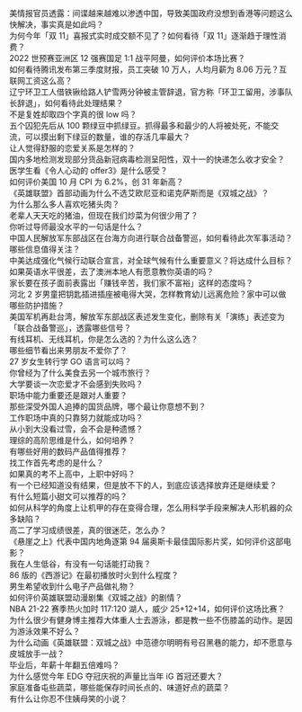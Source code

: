美情报官员透露：间谍越来越难以渗透中国，导致美国政府没想到香港等问题这么快解决，事实真是如此吗？  
为何今年「双 11」喜报式实时成交额不见了？如何看待「双 11」逐渐趋于理性消费？  
2022 世预赛亚洲区 12 强赛国足 1:1 战平阿曼，如何评价本场比赛？  
如何看待腾讯发布第三季度财报，员工突破 10 万人，人均月薪为 8.06 万元？互联网工资这么高？  
辽宁环卫工人借铁锹给路人铲雪两分钟被主管辞退，官方称「环卫工留用，涉事队长辞退」，如何看待此处理结果？  
不是复姓却取四个字真的很 low 吗？  
五个囚犯先后从 100 颗绿豆中抓绿豆。抓得最多和最少的人将被处死，不能交流，可以摸出剩下绿豆的数量，谁的存活几率最大？  
让人觉得舒服的恋爱关系是怎样的？  
国内多地检测发现部分货品新冠病毒检测呈阳性，双十一的快递怎么收才安全？  
医学生看《令人心动的 offer3》是什么感受？  
如何评价美国 10 月 CPI 为 6.2%，创 31 年新高？  
《英雄联盟》首部动画为什么不选艾欧尼亚和诺克萨斯而是《双城之战》？  
为什么那么多人喜欢吃猪头肉？  
老辈人天天吃的猪油，但现在我们炒菜为何很少用了？  
你听过导师最没水平的一句话是什么？  
中国人民解放军东部战区在台海方向进行联合战备警巡，如何看待此次军事活动？哪些信息值得关注？  
中美达成强化气候行动联合宣言，对全球气候有什么重要意义？将达成什么目标？  
如果英语水平很差，去了澳洲本地人有愿意教你英语的吗？  
家长要在孩子面前表露出「赚钱辛苦，我们家不富裕」这样的态度吗？  
河北 2 岁男童把钥匙插进插座被电得大哭，怎样教育幼儿远离危险？家中可以做哪些防护措施？  
美国军机再赴台湾，解放军东部战区表述发生变化，删除有关「演练」表述变为「联合战备警巡」，透露哪些信号？  
有线耳机、无线耳机，你是怎么选的？为什么这么选？  
哪些细节看出来男朋友不爱你了？  
27 岁女生转行学 GO 语言可以吗？  
你曾经为了什么美食去另一个城市旅行？  
大学要谈一次恋爱才不会感到失败吗？  
职场中能力重要还是跟对人重要？  
那些深受外国人追捧的国货品牌，哪个最让你意想不到？  
工作职场中真的只靠努力就能成功吗？  
从小到大没看过雪，会不会是种遗憾？  
理综的高阶思维是什么，如何培养？  
有哪些好用的数码产品值得推荐？  
找工作首先考虑的是什么？  
如果真的考不上高中，上职中好吗？  
有一个已经知道没有结果，但是放不下的人，到底应该选择放弃还是继续爱？  
有什么短篇小甜文可以推荐的吗？  
如何从科学的角度上让机甲的存在变得合理，怎么用科学手段来解决人形机器的众多缺陷？  
高二了学习成绩很差，真的很迷茫，怎么办？  
《悬崖之上》代表中国内地角逐第 94 届奥斯卡最佳国际影片奖，如何评价这部电影？  
我在人生低谷，有没有一句话能打动我？  
86 版的《西游记》在最初播放时火到什么程度？  
男生希望收到什么电子产品做礼物？  
如何评价英雄联盟动漫剧集《双城之战》的剧情？  
NBA 21-22 赛季热火加时 117:120 湖人，威少 25+12+14，如何评价这场比赛？  
为什么很少有健身博主推荐大体重人士去游泳，都是教一些不伤膝盖的动作。是因为游泳效果不好么？  
为什么动画《英雄联盟：双城之战》中范德尔明明有号召黑巷的能力，却不愿意与皮城放手一战？  
毕业后，年薪十年翻五倍难吗？  
为什么感觉今年 EDG 夺冠庆祝的声量比当年 iG 首冠还要大？  
家庭准备屯些蔬菜，哪些能保存时间长点的、味道好点的蔬菜？  
有什么让你忍不住姨母笑的小说？  
